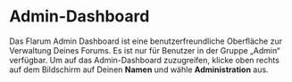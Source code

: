 # Admin-Dashboard

Das Flarum Admin Dashboard ist eine benutzerfreundliche Oberfläche zur Verwaltung Deines Forums. Es ist nur für Benutzer in der Gruppe „Admin“ verfügbar. Um auf das Admin-Dashboard zuzugreifen, klicke oben rechts auf dem Bildschirm auf Deinen **Namen** und wähle **Administration** aus.
